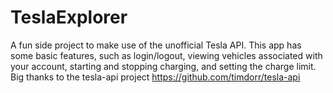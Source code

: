 # TeslaExplorer
A fun side project to make use of the unofficial Tesla API.
This app has some basic features, such as login/logout, viewing vehicles associated with your account, starting and stopping charging, and setting the charge limit.
Big thanks to the tesla-api project https://github.com/timdorr/tesla-api
